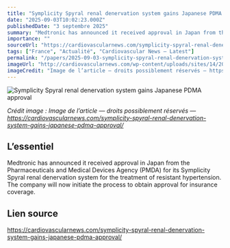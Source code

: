 ```yaml
---
title: "Symplicity Spyral renal denervation system gains Japanese PDMA approval"
date: "2025-09-03T10:02:23.000Z"
publishedDate: "3 septembre 2025"
summary: "Medtronic has announced it received approval in Japan from the Pharmaceuticals and Medical Devices Agency (PMDA) for its Symplicity Spyral renal denervation system for the treatment of resistant hypertension. The company will now initiate the process to obtain approval for insurance coverage."
importance: ""
sourceUrl: "https://cardiovascularnews.com/symplicity-spyral-renal-denervation-system-gains-japanese-pdma-approval/"
tags: ["France", "Actualité", "Cardiovascular News — Latest"]
permalink: "/papers/2025-09-03-symplicity-spyral-renal-denervation-system-gains-japanese-pdma-approval"
imageUrl: "http://cardiovascularnews.com/wp-content/uploads/sites/14/2023/11/Medtronic_plc_RDN_Symplicity_Spyral_Down_Barrel_lyr.jpg"
imageCredit: "Image de l’article — droits possiblement réservés — https://cardiovascularnews.com/symplicity-spyral-renal-denervation-system-gains-japanese-pdma-approval/"
---
```


![Symplicity Spyral renal denervation system gains Japanese PDMA approval](http://cardiovascularnews.com/wp-content/uploads/sites/14/2023/11/Medtronic_plc_RDN_Symplicity_Spyral_Down_Barrel_lyr.jpg)

*Crédit image : Image de l’article — droits possiblement réservés — https://cardiovascularnews.com/symplicity-spyral-renal-denervation-system-gains-japanese-pdma-approval/*

## L’essentiel

Medtronic has announced it received approval in Japan from the Pharmaceuticals and Medical Devices Agency (PMDA) for its Symplicity Spyral renal denervation system for the treatment of resistant hypertension. The company will now initiate the process to obtain approval for insurance coverage.

## Lien source

https://cardiovascularnews.com/symplicity-spyral-renal-denervation-system-gains-japanese-pdma-approval/
